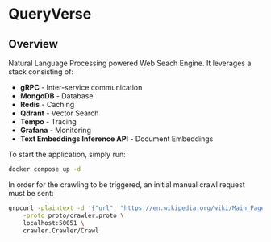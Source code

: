 # QueryVerse
## Overview

Natural Language Processing powered Web Seach Engine.
It leverages a stack consisting of:
- **gRPC** - Inter-service communication
- **MongoDB** - Database
- **Redis** - Caching
- **Qdrant** - Vector Search
- **Tempo** - Tracing
- **Grafana** - Monitoring
- **Text Embeddings Inference API** - Document Embeddings

To start the application, simply run:
```sh
docker compose up -d
```

In order for the crawling to be triggered, an initial manual crawl request must be sent:
```sh
grpcurl -plaintext -d '{"url": "https://en.wikipedia.org/wiki/Main_Page"}' \
    -proto proto/crawler.proto \
    localhost:50051 \
    crawler.Crawler/Crawl
```
